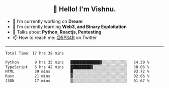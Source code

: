 <h2 align="center">👋 Hello! I'm Vishnu.</h2>


- 🔭 I’m currently working on **Dream**
- 🌱 I’m currently learning **Web3, and Binary Exploitation**
- 💬 Talks about **Python, Reactjs, Pentesting**
- 📫 How to reach me: [@5P34R](https://twitter.com/Vishnu27302693) on Twitter

---
<!--START_SECTION:waka-->

```txt
Total Time: 17 hrs 38 mins

Python       9 hrs 35 mins   █████████████▓░░░░░░░░░░░   54.39 %
TypeScript   6 hrs 42 mins   █████████▓░░░░░░░░░░░░░░░   38.06 %
HTML         39 mins         █░░░░░░░░░░░░░░░░░░░░░░░░   03.72 %
Rust         21 mins         ▓░░░░░░░░░░░░░░░░░░░░░░░░   02.06 %
JSON         17 mins         ▒░░░░░░░░░░░░░░░░░░░░░░░░   01.67 %
```

<!--END_SECTION:waka-->
